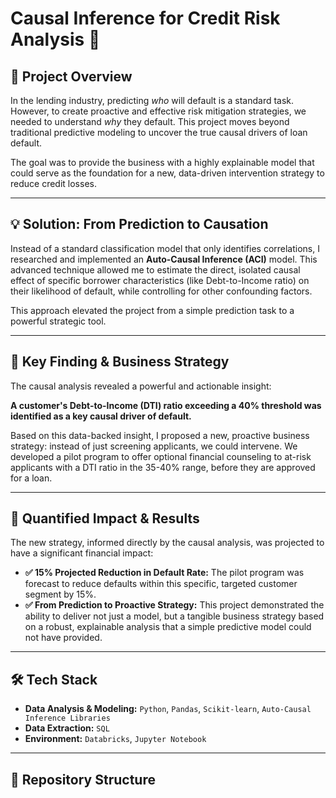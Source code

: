 # Causal Inference for Credit Risk Analysis 🔬

## 🎯 Project Overview

In the lending industry, predicting *who* will default is a standard task. However, to create proactive and effective risk mitigation strategies, we needed to understand *why* they default. This project moves beyond traditional predictive modeling to uncover the true causal drivers of loan default.

The goal was to provide the business with a highly explainable model that could serve as the foundation for a new, data-driven intervention strategy to reduce credit losses.

---

## 💡 Solution: From Prediction to Causation

Instead of a standard classification model that only identifies correlations, I researched and implemented an **Auto-Causal Inference (ACI)** model. This advanced technique allowed me to estimate the direct, isolated causal effect of specific borrower characteristics (like Debt-to-Income ratio) on their likelihood of default, while controlling for other confounding factors.

This approach elevated the project from a simple prediction task to a powerful strategic tool.

---

## 🔑 Key Finding & Business Strategy

The causal analysis revealed a powerful and actionable insight:

**A customer's Debt-to-Income (DTI) ratio exceeding a 40% threshold was identified as a key causal driver of default.**

Based on this data-backed insight, I proposed a new, proactive business strategy: instead of just screening applicants, we could intervene. We developed a pilot program to offer optional financial counseling to at-risk applicants with a DTI ratio in the 35-40% range, before they are approved for a loan.

---

## 🚀 Quantified Impact & Results

The new strategy, informed directly by the causal analysis, was projected to have a significant financial impact:

* **✅ 15% Projected Reduction in Default Rate:** The pilot program was forecast to reduce defaults within this specific, targeted customer segment by 15%.
* **✅ From Prediction to Proactive Strategy:** This project demonstrated the ability to deliver not just a model, but a tangible business strategy based on a robust, explainable analysis that a simple predictive model could not have provided.

---

## 🛠️ Tech Stack

* **Data Analysis & Modeling:** `Python`, `Pandas`, `Scikit-learn`, `Auto-Causal Inference Libraries`
* **Data Extraction:** `SQL`
* **Environment:** `Databricks`, `Jupyter Notebook`

---

## 📂 Repository Structure

